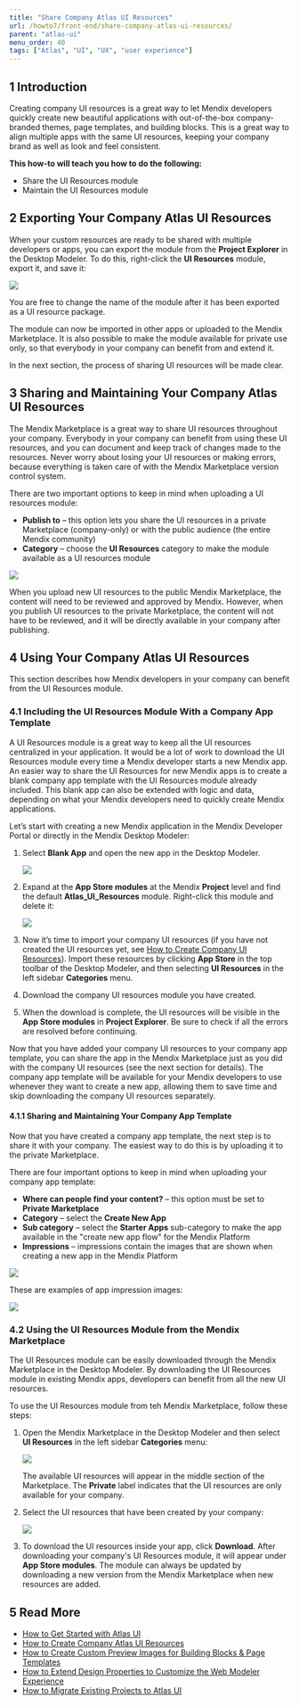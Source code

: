```yaml
---
title: "Share Company Atlas UI Resources"
url: /howto7/front-end/share-company-atlas-ui-resources/
parent: "atlas-ui"
menu_order: 40
tags: ["Atlas", "UI", "UX", "user experience"]
---
```


## 1 Introduction

Creating company UI resources is a great way to let Mendix developers quickly create new beautiful applications with out-of-the-box company-branded themes, page templates, and building blocks. This is a great way to align multiple apps with the same UI resources, keeping your company brand as well as look and feel consistent. 

**This how-to will teach you how to do the following:**

* Share the UI Resources module
* Maintain the UI Resources module

## 2 Exporting Your Company Atlas UI Resources

When your custom resources are ready to be shared with multiple developers or apps, you can export the module from the **Project Explorer** in the Desktop Modeler. To do this, right-click the **UI Resources** module, export it, and save it:

![](attachments/howto/sharing_export_uiresources.png)

You are free to change the name of the module after it has been exported as a UI resource package.

The module can now be imported in other apps or uploaded to the Mendix Marketplace. It is also possible to make the module available for private use only, so that everybody in your company can benefit from and extend it.

In the next section, the process of sharing UI resources will be made clear.

## 3 Sharing and Maintaining Your Company Atlas UI Resources

The Mendix Marketplace is a great way to share UI resources throughout your company. Everybody in your company can benefit from using these UI resources, and you can document and keep track of changes made to the resources. Never worry about losing your UI resources or making errors, because everything is taken care of with the Mendix Marketplace version control system.

There are two important options to keep in mind when uploading a UI resources module:

* **Publish to** – this option lets you share the UI resources in a private Marketplace (company-only) or with the public audience (the entire Mendix community)
* **Category** – choose the **UI Resources** category to make the module available as a UI resources module

![](attachments/howto/sharing_appstore_addcontent.png)

When you upload new UI resources to the public Mendix Marketplace, the content will need to be reviewed and approved by Mendix. However, when you publish UI resources to the private Marketplace, the content will not have to be reviewed, and it will be directly available in your company after publishing.

## 4 Using Your Company Atlas UI Resources

This section describes how Mendix developers in your company can benefit from the UI Resources module.

### 4.1 Including the UI Resources Module With a Company App Template

A UI Resources module is a great way to keep all the UI resources centralized in your application. It would be a lot of work to download the UI Resources module every time a Mendix developer starts a new Mendix app. An easier way to share the UI Resources for new Mendix apps is to create a blank company app template with the UI Resources module already included. This blank app can also be extended with logic and data, depending on what your Mendix developers need to quickly create Mendix applications.

Let’s start with creating a new Mendix application in the Mendix Developer Portal or directly in the Mendix Desktop Modeler:

1. Select **Blank App** and open the new app in the Desktop Modeler.

    ![](attachments/howto/sharing_createnewapp.png)

2. Expand at the **App Store modules** at the Mendix **Project** level and find the default **Atlas_UI_Resources** module. Right-click this module and delete it:

    ![](attachments/howto/sharing_delete_module.png)

3. Now it’s time to import your company UI resources (if you have not created the UI resources yet, see [How to Create Company UI Resources](create-company-atlas-ui-resources)). Import these resources by clicking **App Store** in the top toolbar of the Desktop Modeler, and then selecting **UI Resources** in the left sidebar **Categories** menu.
4. Download the company UI resources module you have created.
5. When the download is complete, the UI resources will be visible in the **App Store modules** in **Project Explorer**.  Be sure to check if all the errors are resolved before continuing.

Now that you have added your company UI resources to your company app template, you can share the app in the Mendix Marketplace just as you did with the company UI resources (see the next section for details). The company app template will be available for your Mendix developers to use whenever they want to create a new app, allowing them to save time and skip downloading the company UI resources separately.

#### 4.1.1 Sharing and Maintaining Your Company App Template

Now that you have created a company app template, the next step is to share it with your company. The easiest way to do this is by uploading it to the private Marketplace.

There are four important options to keep in mind when uploading your company app template:

* **Where can people find your content?** – this option must be set to **Private Marketplace**
* **Category** – select the **Create New App**
* **Sub category** – select the **Starter Apps** sub-category to make the app available in the "create new app flow" for the Mendix Platform
* **Impressions** – impressions contain the images that are shown when creating a new app in the Mendix Platform

![](attachments/howto/sharing_appstore_addcontent_starterapp.png)

These are examples of app impression images:

![](attachments/howto/sharing_createnewapp_detail.png)

### 4.2 Using the UI Resources Module from the Mendix Marketplace

The UI Resources module can be easily downloaded through the Mendix Marketplace in the Desktop Modeler. By downloading the UI Resources module in existing Mendix apps, developers can benefit from all the new UI resources.

To use the UI Resources module from teh Mendix Marketplace, follow these steps:

1.  Open the Mendix Marketplace in the Desktop Modeler and then select **UI Resources** in the left sidebar **Categories** menu:

    ![](attachments/howto/sharing_appstore_modeler.png)

    The available UI resources will appear in the middle section of the Marketplace. The **Private** label indicates that the UI resources are only available for your company.

2. Select the UI resources that have been created by your company:

    ![](attachments/howto/sharing_appstoredetail_modeler.png)

3. To download the UI resources inside your app, click **Download**. After downloading your company's UI Resources module, it will appear under **App Store modules**. The module can always be updated by downloading a new version from the Mendix Marketplace when new resources are added.

## 5 Read More

* [How to Get Started with Atlas UI](get-started-with-atlasui)
* [How to Create Company Atlas UI Resources](create-company-atlas-ui-resources)
* [How to Create Custom Preview Images for Building Blocks & Page Templates](create-custom-preview-images-for-building-blocks-and-page-templates)
* [How to Extend Design Properties to Customize the Web Modeler Experience](extend-design-properties-to-customize-the-web-modeler-experience)
* [How to Migrate Existing Projects to Atlas UI](migrate-existing-projects-to-atlasui)
